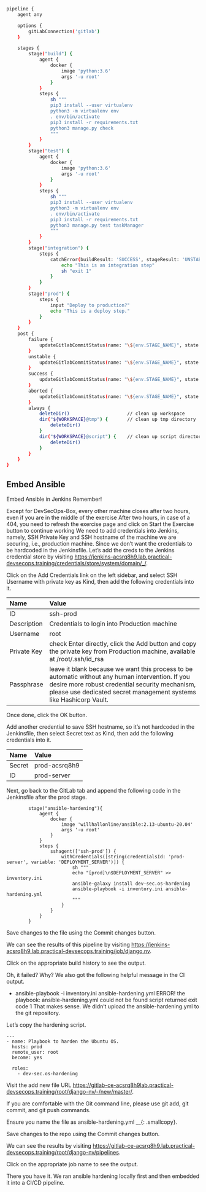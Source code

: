 ```sh
pipeline {
    agent any

    options {
        gitLabConnection('gitlab')
    }

    stages {
        stage("build") {
            agent {
                docker {
                    image 'python:3.6'
                    args '-u root'
                }
            }
            steps {
                sh """
                pip3 install --user virtualenv
                python3 -m virtualenv env
                . env/bin/activate
                pip3 install -r requirements.txt
                python3 manage.py check
                """
            }
        }
        stage("test") {
            agent {
                docker {
                    image 'python:3.6'
                    args '-u root'
                }
            }
            steps {
                sh """
                pip3 install --user virtualenv
                python3 -m virtualenv env
                . env/bin/activate
                pip3 install -r requirements.txt
                python3 manage.py test taskManager
                """
            }
        }
        stage("integration") {
            steps {
                catchError(buildResult: 'SUCCESS', stageResult: 'UNSTABLE') {
                    echo "This is an integration step"
                    sh "exit 1"
                }
            }
        }
        stage("prod") {
            steps {
                input "Deploy to production?"
                echo "This is a deploy step."
            }
        }
    }
    post {
        failure {
            updateGitlabCommitStatus(name: "\${env.STAGE_NAME}", state: 'failed')
        }
        unstable {
            updateGitlabCommitStatus(name: "\${env.STAGE_NAME}", state: 'failed')
        }
        success {
            updateGitlabCommitStatus(name: "\${env.STAGE_NAME}", state: 'success')
        }
        aborted {
            updateGitlabCommitStatus(name: "\${env.STAGE_NAME}", state: 'canceled')
        }
        always { 
            deleteDir()                     // clean up workspace
            dir("${WORKSPACE}@tmp") {       // clean up tmp directory
                deleteDir()
            }
            dir("${WORKSPACE}@script") {    // clean up script directory
                deleteDir()
            }
        }
    }
}
```
## Embed Ansible
Embed Ansible in Jenkins
Remember!

Except for DevSecOps-Box, every other machine closes after two hours, even if you are in the middle of the exercise
After two hours, in case of a 404, you need to refresh the exercise page and click on Start the Exercise button to continue working
We need to add credentials into Jenkins, namely, SSH Private Key and SSH hostname of the machine we are securing, i.e., production machine. Since we don’t want the credentials to be hardcoded in the Jenkinsfile. Let’s add the creds to the Jenkins credential store by visiting https://jenkins-acsrq8h9.lab.practical-devsecops.training/credentials/store/system/domain/_/.

Click on the Add Credentials link on the left sidebar, and select SSH Username with private key as Kind, then add the following credentials into it.

|Name|	Value|
|:----|:----|
|ID|	ssh-prod|
|Description|	Credentials to login into Production machine|
|Username	|root|
|Private Key	|check Enter directly, click the Add button and copy the private key from Production machine, available at /root/.ssh/id_rsa|
|Passphrase	|leave it blank because we want this process to be automatic without any human intervention. If you desire more robust credential security mechanism, please use dedicated secret management systems like Hashicorp Vault.|

Once done, click the OK button.

Add another credential to save SSH hostname, so it’s not hardcoded in the Jenkinsfile, then select Secret text as Kind, then add the following credentials into it.

|Name|	Value|
|:----|:-----|
|Secret	|prod-acsrq8h9|
|ID	|prod-server|

Next, go back to the GitLab tab and append the following code in the Jenkinsfile after the prod stage.

```
        stage("ansible-hardening"){
            agent {
                docker {
                    image 'willhallonline/ansible:2.13-ubuntu-20.04'
                    args '-u root'
                }
            }
            steps {
                sshagent(['ssh-prod']) {
                    withCredentials([string(credentialsId: 'prod-server', variable: 'DEPLOYMENT_SERVER')]) {
                        sh """
                        echo "[prod]\n$DEPLOYMENT_SERVER" >> inventory.ini
                        ansible-galaxy install dev-sec.os-hardening
                        ansible-playbook -i inventory.ini ansible-hardening.yml
                        """
                    }
                }
            }
        }
```
Save changes to the file using the Commit changes button.

We can see the results of this pipeline by visiting https://jenkins-acsrq8h9.lab.practical-devsecops.training/job/django.nv.

Click on the appropriate build history to see the output.

Oh, it failed? Why? We also got the following helpful message in the CI output.

+ ansible-playbook -i inventory.ini ansible-hardening.yml
ERROR! the playbook: ansible-hardening.yml could not be found
script returned exit code 1
That makes sense. We didn’t upload the ansible-hardening.yml to the git repository.

Let’s copy the hardening script.
```
---
- name: Playbook to harden the Ubuntu OS.
  hosts: prod
  remote_user: root
  become: yes

  roles:
    - dev-sec.os-hardening
```
Visit the add new file URL https://gitlab-ce-acsrq8h9lab.practical-devsecops.training/root/django-nv/-/new/master/.

If you are comfortable with the Git command line, please use git add, git commit, and git push commands.

Ensure you name the file as
ansible-hardening.yml
__{: .smallcopy}.

Save changes to the repo using the Commit changes button.

We can see the results by visiting https://gitlab-ce-acsrq8h9.lab.practical-devsecops.training/root/django-nv/pipelines.

Click on the appropriate job name to see the output.

There you have it. We ran ansible hardening locally first and then embedded it into a CI/CD pipeline.
